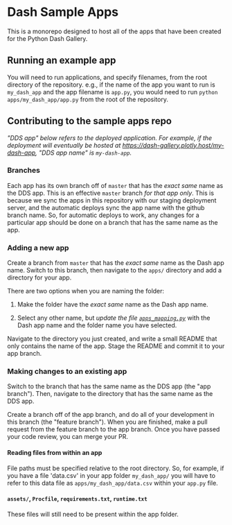 # Dash Sample Apps

This is a monorepo designed to host all of the apps that have been
created for the Python Dash Gallery.

## Running an example app

You will need to run applications, and specify filenames, from the
root directory of the repository. e.g., if the name of the app you
want to run is `my_dash_app` and the app filename is `app.py`, you
would need to run `python apps/my_dash_app/app.py` from the root of
the repository.

## Contributing to the sample apps repo

_"DDS app" below refers to the deployed application. For example, if
the deployment will eventually be hosted at
https://dash-gallery.plotly.host/my-dash-app, "DDS app name" is
`my-dash-app`._

### Branches

Each app has its own branch off of `master` that has the _exact same_
name as the DDS app. This is an effective `master` branch _for that
app only_. This is because we sync the apps in this repository with
our staging deployment server, and the automatic deploys sync the app
name with the github branch name. So, for automatic deploys to work,
any changes for a particular app should be done on a branch that has
the same name as the app.

### Adding a new app

Create a branch from `master` that has the _exact same_ name as the
Dash app name. Switch to this branch, then navigate to the `apps/`
directory and add a directory for your app.

There are two options when you are naming the folder:

1. Make the folder have the _exact same_ name as the Dash app name.

2. Select any other name, but _update the file
   [`apps_mapping.py`](apps_directory_mapping.py)_ with the Dash app
   name and the folder name you have selected.

Navigate to the directory you just created, and write a small README
that only contains the name of the app. Stage the README and commit it
to your app branch.

### Making changes to an existing app

Switch to the branch that has the same name as the DDS app (the "app
branch"). Then, navigate to the directory that has the same name as
the DDS app.

Create a branch off of the app branch, and do all of your development
in this branch (the "feature branch"). When you are finished, make a
pull request from the feature branch to the app branch. Once you have
passed your code review, you can merge your PR.

#### Reading files from within an app

File paths must be specified relative to the root directory. So, for
example, if you have a file 'data.csv' in your app folder
`my_dash_app/` you will have to refer to this data file as
`apps/my_dash_app/data.csv` within your `app.py` file.

#### `assets/`, `Procfile`, `requirements.txt`, `runtime.txt`

These files will still need to be present within the app folder.
